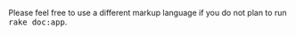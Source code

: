 

Please feel free to use a different markup language if you do not plan to run
<tt>rake doc:app</tt>.
